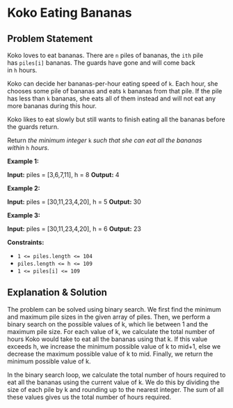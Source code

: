 # Koko Eating Bananas

## Problem Statement

Koko loves to eat bananas. There are `n` piles of bananas, the `ith` pile has `piles[i]` bananas. The guards have gone and will come back in `h` hours.

Koko can decide her bananas-per-hour eating speed of `k`. Each hour, she chooses some pile of bananas and eats `k` bananas from that pile. If the pile has less than `k` bananas, she eats all of them instead and will not eat any more bananas during this hour.

Koko likes to eat slowly but still wants to finish eating all the bananas before the guards return.

Return *the minimum integer* `k` *such that she can eat all the bananas within* `h` *hours*.

**Example 1:**

**Input:** piles = [3,6,7,11], h = 8
**Output:** 4

**Example 2:**

**Input:** piles = [30,11,23,4,20], h = 5
**Output:** 30

**Example 3:**

**Input:** piles = [30,11,23,4,20], h = 6
**Output:** 23

**Constraints:**

- `1 <= piles.length <= 104`
- `piles.length <= h <= 109`
- `1 <= piles[i] <= 109`

## Explanation & Solution

The problem can be solved using binary search. We first find the minimum and maximum pile sizes in the given array of piles. Then, we perform a binary search on the possible values of k, which lie between 1 and the maximum pile size. For each value of k, we calculate the total number of hours Koko would take to eat all the bananas using that k. If this value exceeds h, we increase the minimum possible value of k to mid+1, else we decrease the maximum possible value of k to mid. Finally, we return the minimum possible value of k.

In the binary search loop, we calculate the total number of hours required to eat all the bananas using the current value of k. We do this by dividing the size of each pile by k and rounding up to the nearest integer. The sum of all these values gives us the total number of hours required.
